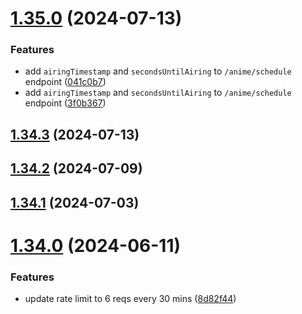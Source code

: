 # [1.35.0](https://github.com/ghoshRitesh12/aniwatch-api/compare/v1.34.3...v1.35.0) (2024-07-13)


### Features

* add `airingTimestamp` and `secondsUntilAiring` to `/anime/schedule` endpoint ([041c0b7](https://github.com/ghoshRitesh12/aniwatch-api/commit/041c0b7098ffb3d87a729d7dbfc774a96761d3c3))
* add `airingTimestamp` and `secondsUntilAiring` to `/anime/schedule` endpoint ([3f0b367](https://github.com/ghoshRitesh12/aniwatch-api/commit/3f0b367ae027370a81df716eb75c05703a1af905))



## [1.34.3](https://github.com/ghoshRitesh12/aniwatch-api/compare/v1.34.2...v1.34.3) (2024-07-13)



## [1.34.2](https://github.com/ghoshRitesh12/aniwatch-api/compare/v1.34.1...v1.34.2) (2024-07-09)



## [1.34.1](https://github.com/ghoshRitesh12/aniwatch-api/compare/v1.34.0...v1.34.1) (2024-07-03)



# [1.34.0](https://github.com/ghoshRitesh12/aniwatch-api/compare/v1.33.4...v1.34.0) (2024-06-11)


### Features

* update rate limit to 6 reqs every 30 mins ([8d82f44](https://github.com/ghoshRitesh12/aniwatch-api/commit/8d82f448963dcf54c75dc93ea572f104dffcc9fb))



